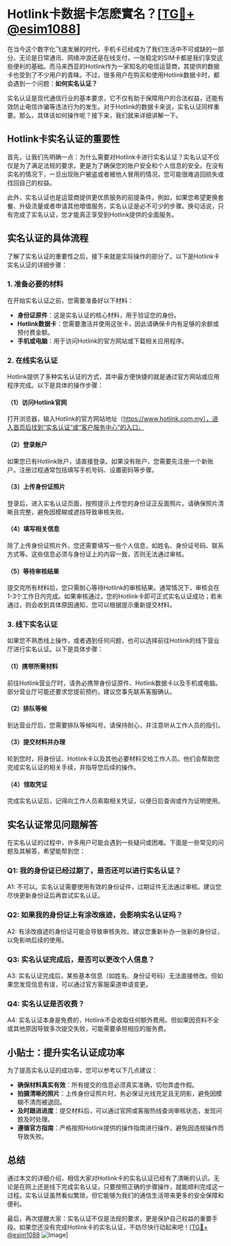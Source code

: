 # Hotlink卡数据卡怎麽實名？[[TG💪+ @esim1088](https://t.me/s/esim1088)]

在当今这个数字化飞速发展的时代，手机卡已经成为了我们生活中不可或缺的一部分。无论是日常通讯、网络冲浪还是在线支付，一张稳定的SIM卡都是我们享受这些便利的基础。而马来西亚的Hotlink作为一家知名的电信运营商，其提供的数据卡也受到了不少用户的青睐。不过，很多用户在购买和使用Hotlink数据卡时，都会遇到一个问题：**如何实名认证？**

实名认证是现代通信行业的基本要求，它不仅有助于保障用户的合法权益，还能有效防止电信诈骗等违法行为的发生。对于Hotlink的数据卡来说，实名认证同样重要。那么，具体该如何操作呢？接下来，我们就来详细讲解一下。

## Hotlink卡实名认证的重要性

首先，让我们先明确一点：为什么需要对Hotlink卡进行实名认证？实名认证不仅仅是为了满足法规的要求，更是为了确保您的账户安全和个人信息的安全。在没有实名的情况下，一旦出现账户被盗或者被他人冒用的情况，您可能很难追回损失或找回自己的权益。

此外，实名认证也是运营商提供更优质服务的前提条件。例如，如果您希望更换套餐、升级流量或者申请其他增值服务，实名认证是必不可少的步骤。换句话说，只有完成了实名认证，您才能真正享受到Hotlink提供的全面服务。

## 实名认证的具体流程

了解了实名认证的重要性之后，接下来就是实际操作的部分了。以下是Hotlink卡实名认证的详细步骤：

### 1. 准备必要的材料

在开始实名认证之前，您需要准备好以下材料：

- **身份证原件**：这是实名认证的核心材料，用于验证您的身份。
- **Hotlink数据卡**：您需要激活并使用这张卡，因此请确保卡内有足够的余额或预付费金额。
- **手机或电脑**：用于访问Hotlink的官方网站或下载相关应用程序。

### 2. 在线实名认证

Hotlink提供了多种实名认证的方式，其中最方便快捷的就是通过官方网站或应用程序完成。以下是具体的操作步骤：

#### （1）访问Hotlink官网

打开浏览器，输入Hotlink的官方网站地址（https://www.hotlink.com.my），进入首页后找到“实名认证”或“客户服务中心”的入口。

#### （2）登录账户

如果您已有Hotlink账户，请直接登录。如果没有账户，您需要先注册一个新账户。注册过程通常包括填写手机号码、设置密码等步骤。

#### （3）上传身份证照片

登录后，进入实名认证页面，按照提示上传您的身份证正反面照片。请确保照片清晰且完整，避免因模糊或遮挡导致审核失败。

#### （4）填写相关信息

除了上传身份证照片外，您还需要填写一些个人信息，如姓名、身份证号码、联系方式等。这些信息必须与身份证上的内容一致，否则无法通过审核。

#### （5）等待审核结果

提交完所有材料后，您只需耐心等待Hotlink的审核结果。通常情况下，审核会在1-3个工作日内完成。如果审核通过，您的Hotlink卡即可正式实名认证成功；若未通过，则会收到具体原因通知，您可以根据提示重新提交材料。

### 3. 线下实名认证

如果您不熟悉线上操作，或者遇到任何问题，也可以选择前往Hotlink的线下营业厅进行实名认证。以下是具体步骤：

#### （1）携带所需材料

前往Hotlink营业厅时，请务必携带身份证原件、Hotlink数据卡以及手机或电脑。部分营业厅可能还要求您提前预约，建议您事先联系客服确认。

#### （2）排队等候

到达营业厅后，您需要排队等候叫号。请保持耐心，并注意听从工作人员的指引。

#### （3）提交材料并办理

轮到您时，将身份证、Hotlink卡以及其他必要材料交给工作人员。他们会帮助您完成实名认证的相关手续，并指导您后续的操作。

#### （4）领取凭证

完成实名认证后，记得向工作人员索取相关凭证，以便日后查询或作为证明使用。

## 实名认证常见问题解答

在实名认证的过程中，许多用户可能会遇到一些疑问或困难。下面是一些常见的问题及其解答，希望能帮到您：

### Q1: 我的身份证已经过期了，是否还可以进行实名认证？

A1: 不可以。实名认证需要使用有效的身份证件，过期证件无法通过审核。建议您尽快更新身份证后再尝试实名认证。

### Q2: 如果我的身份证上有涂改痕迹，会影响实名认证吗？

A2: 有涂改痕迹的身份证可能会导致审核失败。建议您重新补办一张新的身份证，以免影响后续的使用。

### Q3: 实名认证完成后，是否可以更改个人信息？

A3: 实名认证完成后，某些基本信息（如姓名、身份证号码）无法直接修改。但如果您发现信息有误，可以通过官方客服渠道申请变更。

### Q4: 实名认证是否收费？

A4: 实名认证本身是免费的，Hotlink不会收取任何额外费用。但如果因资料不全或其他原因导致多次提交失败，可能需要承担相应的服务费。

## 小贴士：提升实名认证成功率

为了提高实名认证的成功率，您可以参考以下几点建议：

- **确保材料真实有效**：所有提交的信息必须真实准确，切勿弄虚作假。
- **拍摄清晰的照片**：上传身份证照片时，务必保证光线充足且无阴影，避免因模糊不清而被退回。
- **及时跟进进度**：提交材料后，可以通过官网或客服热线查询审核状态，发现问题及时处理。
- **遵循官方指南**：严格按照Hotlink提供的操作指南进行操作，避免因违规操作而导致失败。

## 总结

通过本文的详细介绍，相信大家对Hotlink卡的实名认证已经有了清晰的认识。无论是在网上还是线下完成实名认证，只要按照正确的步骤操作，就能顺利完成这一过程。实名认证虽然看似繁琐，但它能够为我们的通信生活带来更多的安全保障和便利。

最后，再次提醒大家：实名认证不仅是法规的要求，更是保护自己权益的重要手段。如果您还没有完成Hotlink卡的实名认证，不妨尽快行动起来吧！[[TG💪+ @esim1088](https://t.me/s/esim1088) ![Image](https://i.postimg.cc/4NQfJmqS/Snipaste-2025-05-13-00-14-12.png)]
